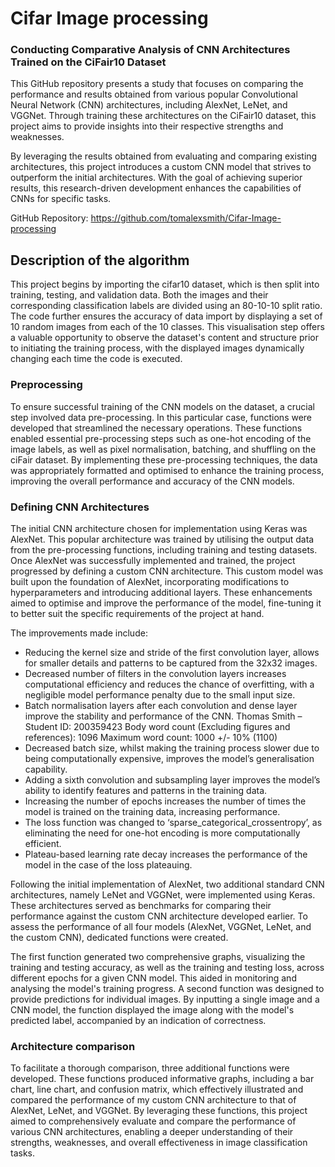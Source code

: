 # Cifar Image processing

### Conducting Comparative Analysis of CNN Architectures Trained on the CiFair10 Dataset

This GitHub repository presents a study that focuses on comparing the performance and results obtained from various popular Convolutional Neural Network (CNN) architectures, including AlexNet, LeNet, and VGGNet. Through training these architectures on the CiFair10 dataset, this project aims to provide insights into their respective strengths and weaknesses. 

By leveraging the results obtained from evaluating and comparing existing architectures, this project introduces a custom CNN model that strives to outperform the initial architectures. With the goal of achieving superior results, this research-driven development enhances the capabilities of CNNs for specific tasks.

GitHub Repository: https://github.com/tomalexsmith/Cifar-Image-processing

## Description of the algorithm 

This project begins by importing the cifar10 dataset, which is then split into training, testing, and validation data. Both the images and their corresponding classification labels are divided using an 80-10-10 split ratio. The code further ensures the accuracy of data import by displaying a set of 10 random images from each of the 10 classes. This visualisation step offers a valuable opportunity to observe the dataset's content and structure prior to initiating the training process, with the displayed images dynamically changing each time the code is executed.

### Preprocessing

To ensure successful training of the CNN models on the dataset, a crucial step involved data pre-processing. In this particular case, functions were developed that streamlined the necessary operations. These functions enabled essential pre-processing steps such as one-hot encoding of the image labels, as well as pixel normalisation, batching, and shuffling on the ciFair dataset. By implementing these pre-processing techniques, the data was appropriately formatted and optimised to enhance the training process, improving the overall performance and accuracy of the CNN models.

### Defining CNN Architectures

The initial CNN architecture chosen for implementation using Keras was AlexNet. This popular architecture was trained by utilising the output data from the pre-processing functions, including training and testing datasets. Once AlexNet was successfully implemented and trained, the project progressed by defining a custom CNN architecture. This custom model was built upon the foundation of AlexNet, incorporating modifications to hyperparameters and introducing additional layers. These enhancements aimed to optimise and improve the performance of the model, fine-tuning it to better suit the specific requirements of the project at hand.

The improvements made include:
- Reducing the kernel size and stride of the first convolution layer, allows for smaller details
and patterns to be captured from the 32x32 images.
- Decreased number of filters in the convolution layers increases computational efficiency and
reduces the chance of overfitting, with a negligible model performance penalty due to the
small input size.
- Batch normalisation layers after each convolution and dense layer improve the stability and
performance of the CNN.
Thomas Smith – Student ID: 200359423
Body word count (Excluding figures and references): 1096
Maximum word count: 1000 +/- 10% (1100)
- Decreased batch size, whilst making the training process slower due to being
computationally expensive, improves the model’s generalisation capability.
- Adding a sixth convolution and subsampling layer improves the model’s ability to identify
features and patterns in the training data.
- Increasing the number of epochs increases the number of times the model is trained on the
training data, increasing performance.
- The loss function was changed to ‘sparse_categorical_crossentropy’, as eliminating the need
for one-hot encoding is more computationally efficient.
- Plateau-based learning rate decay increases the performance of the model in the case of the
loss plateauing.

Following the initial implementation of AlexNet, two additional standard CNN architectures, namely LeNet and VGGNet, were implemented using Keras. These architectures served as benchmarks for comparing their performance against the custom CNN architecture developed earlier. To assess the performance of all four models (AlexNet, VGGNet, LeNet, and the custom CNN), dedicated functions were created.

The first function generated two comprehensive graphs, visualizing the training and testing accuracy, as well as the training and testing loss, across different epochs for a given CNN model. This aided in monitoring and analysing the model's training progress. A second function was designed to provide predictions for individual images. By inputting a single image and a CNN model, the function displayed the image along with the model's predicted label, accompanied by an indication of correctness.

### Architecture comparison

To facilitate a thorough comparison, three additional functions were developed. These functions produced informative graphs, including a bar chart, line chart, and confusion matrix, which effectively illustrated and compared the performance of my custom CNN architecture to that of AlexNet, LeNet, and VGGNet. By leveraging these functions, this project aimed to comprehensively evaluate and compare the performance of various CNN architectures, enabling a deeper understanding of their strengths, weaknesses, and overall effectiveness in image classification tasks.
